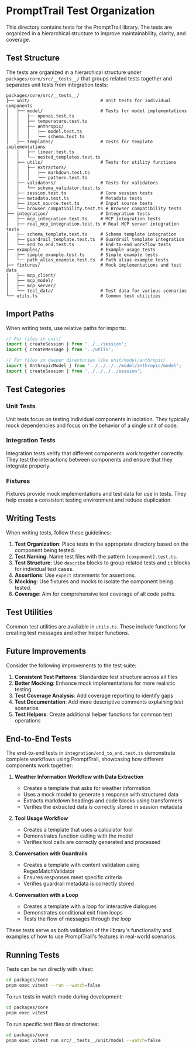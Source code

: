 # PromptTrail Test Organization

This directory contains tests for the PromptTrail library. The tests are organized in a hierarchical structure to improve maintainability, clarity, and coverage.

## Test Structure

The tests are organized in a hierarchical structure under `packages/core/src/__tests__/` that groups related tests together and separates unit tests from integration tests:

```
packages/core/src/__tests__/
├── unit/                           # Unit tests for individual components
│   ├── model/                      # Tests for model implementations
│   │   ├── openai.test.ts
│   │   ├── temperature.test.ts
│   │   ├── anthropic/
│   │   │   ├── model.test.ts
│   │   │   └── schema.test.ts
│   ├── templates/                  # Tests for template implementations
│   │   ├── linear.test.ts
│   │   └── nested_templates.test.ts
│   ├── utils/                      # Tests for utility functions
│   │   ├── extractors/
│   │   │   ├── markdown.test.ts
│   │   │   └── pattern.test.ts
│   ├── validators/                 # Tests for validators
│   │   └── schema_validator.test.ts
│   ├── session.test.ts             # Core session tests
│   ├── metadata.test.ts            # Metadata tests
│   ├── input_source.test.ts        # Input source tests
│   └── browser_compatibility.test.ts # Browser compatibility tests
├── integration/                    # Integration tests
│   ├── mcp_integration.test.ts     # MCP integration tests
│   ├── real_mcp_integration.test.ts # Real MCP server integration tests
│   ├── schema_template.test.ts     # Schema template integration
│   ├── guardrail_template.test.ts  # Guardrail template integration
│   └── end_to_end.test.ts          # End-to-end workflow tests
├── examples/                       # Example usage tests
│   ├── simple_example.test.ts      # Simple example tests
│   └── path_alias_example.test.ts  # Path alias example tests
├── fixtures/                       # Mock implementations and test data
│   ├── mcp_client/
│   ├── mcp_model/
│   ├── mcp_server/
│   └── test_data/                  # Test data for various scenarios
└── utils.ts                        # Common test utilities
```

## Import Paths

When writing tests, use relative paths for imports:

```typescript
// For files in unit/
import { createSession } from '../../session';
import { createMessage } from '../utils';

// For files in deeper directories like unit/model/anthropic/
import { AnthropicModel } from '../../../../model/anthropic/model';
import { createSession } from '../../../../session';
```

## Test Categories

### Unit Tests

Unit tests focus on testing individual components in isolation. They typically mock dependencies and focus on the behavior of a single unit of code.

### Integration Tests

Integration tests verify that different components work together correctly. They test the interactions between components and ensure that they integrate properly.

### Fixtures

Fixtures provide mock implementations and test data for use in tests. They help create a consistent testing environment and reduce duplication.


## Writing Tests

When writing tests, follow these guidelines:

1. **Test Organization**: Place tests in the appropriate directory based on the component being tested.
2. **Test Naming**: Name test files with the pattern `[component].test.ts`.
3. **Test Structure**: Use `describe` blocks to group related tests and `it` blocks for individual test cases.
4. **Assertions**: Use `expect` statements for assertions.
5. **Mocking**: Use fixtures and mocks to isolate the component being tested.
6. **Coverage**: Aim for comprehensive test coverage of all code paths.

## Test Utilities

Common test utilities are available in `utils.ts`. These include functions for creating test messages and other helper functions.

## Future Improvements

Consider the following improvements to the test suite:

1. **Consistent Test Patterns**: Standardize test structure across all files
2. **Better Mocking**: Enhance mock implementations for more realistic testing
3. **Test Coverage Analysis**: Add coverage reporting to identify gaps
4. **Test Documentation**: Add more descriptive comments explaining test scenarios
5. **Test Helpers**: Create additional helper functions for common test operations

## End-to-End Tests

The end-to-end tests in `integration/end_to_end.test.ts` demonstrate complete workflows using PromptTrail, showcasing how different components work together:

1. **Weather Information Workflow with Data Extraction**
   - Creates a template that asks for weather information
   - Uses a mock model to generate a response with structured data
   - Extracts markdown headings and code blocks using transformers
   - Verifies the extracted data is correctly stored in session metadata

2. **Tool Usage Workflow**
   - Creates a template that uses a calculator tool
   - Demonstrates function calling with the model
   - Verifies tool calls are correctly generated and processed

3. **Conversation with Guardrails**
   - Creates a template with content validation using RegexMatchValidator
   - Ensures responses meet specific criteria
   - Verifies guardrail metadata is correctly stored

4. **Conversation with a Loop**
   - Creates a template with a loop for interactive dialogues
   - Demonstrates conditional exit from loops
   - Tests the flow of messages through the loop

These tests serve as both validation of the library's functionality and examples of how to use PromptTrail's features in real-world scenarios.

## Running Tests

Tests can be run directly with vitest:

```bash
cd packages/core
pnpm exec vitest --run --watch=false
```

To run tests in watch mode during development:

```bash
cd packages/core
pnpm exec vitest
```

To run specific test files or directories:

```bash
cd packages/core
pnpm exec vitest run src/__tests__/unit/model --watch=false
```
